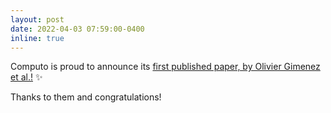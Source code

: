 ```yaml
---
layout: post
date: 2022-04-03 07:59:00-0400
inline: true
---
```


Computo is proud to announce its [first published paper, by Olivier Gimenez et al.!](https://computo.sfds.asso.fr/publications/) :sparkles:

Thanks to them and congratulations!
